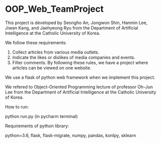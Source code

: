 # OOP_Web_TeamProject

This project is developed by Seongho An, Jongwon Shin, Hanmin Lee, Jiwan Kang, and Jaehyeong Ryu from the Department of Artificial Intelligence at the Catholic University of Korea.

We follow these requirements:
1. Collect articles from various media outlets. 
2. Indicate the likes or dislikes of media companies and events. 
3. Filter comments. By following these rules, we have a project where articles can be viewed on one website.

We use a flask of python web framework when we implement this project.

We refered to Object-Oriented Programming lecture of professor Oh-Jun Lee from the Department of Artificial Intelligence at the Catholic University of Korea.

How to run:

python run.py (in pycharm terminal)


Requirements of python library:

python=3.6, flask, flask-migrate, numpy, pandas, konlpy, sklearn
